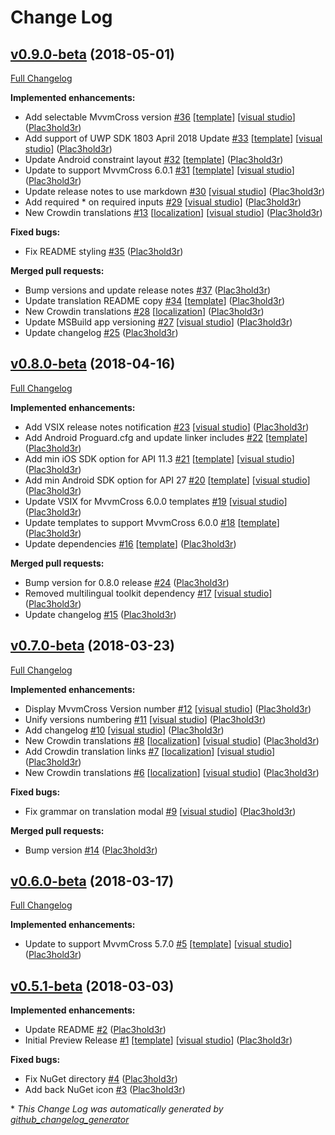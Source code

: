 # Change Log

## [v0.9.0-beta](https://github.com/Plac3hold3r/MvxScaffolding/tree/v0.9.0-beta) (2018-05-01)
[Full Changelog](https://github.com/Plac3hold3r/MvxScaffolding/compare/v0.8.0-beta...v0.9.0-beta)

**Implemented enhancements:**

- Add selectable MvvmCross version [\#36](https://github.com/Plac3hold3r/MvxScaffolding/pull/36) [[template](https://github.com/Plac3hold3r/MvxScaffolding/labels/template)] [[visual studio](https://github.com/Plac3hold3r/MvxScaffolding/labels/visual%20studio)] ([Plac3hold3r](https://github.com/Plac3hold3r))
- Add support of UWP SDK 1803 April 2018 Update [\#33](https://github.com/Plac3hold3r/MvxScaffolding/pull/33) [[template](https://github.com/Plac3hold3r/MvxScaffolding/labels/template)] [[visual studio](https://github.com/Plac3hold3r/MvxScaffolding/labels/visual%20studio)] ([Plac3hold3r](https://github.com/Plac3hold3r))
- Update Android constraint layout [\#32](https://github.com/Plac3hold3r/MvxScaffolding/pull/32) [[template](https://github.com/Plac3hold3r/MvxScaffolding/labels/template)] ([Plac3hold3r](https://github.com/Plac3hold3r))
- Update to support MvvmCross 6.0.1 [\#31](https://github.com/Plac3hold3r/MvxScaffolding/pull/31) [[template](https://github.com/Plac3hold3r/MvxScaffolding/labels/template)] [[visual studio](https://github.com/Plac3hold3r/MvxScaffolding/labels/visual%20studio)] ([Plac3hold3r](https://github.com/Plac3hold3r))
- Update release notes to use markdown [\#30](https://github.com/Plac3hold3r/MvxScaffolding/pull/30) [[visual studio](https://github.com/Plac3hold3r/MvxScaffolding/labels/visual%20studio)] ([Plac3hold3r](https://github.com/Plac3hold3r))
- Add required \* on required inputs [\#29](https://github.com/Plac3hold3r/MvxScaffolding/pull/29) [[visual studio](https://github.com/Plac3hold3r/MvxScaffolding/labels/visual%20studio)] ([Plac3hold3r](https://github.com/Plac3hold3r))
- New Crowdin translations [\#13](https://github.com/Plac3hold3r/MvxScaffolding/pull/13) [[localization](https://github.com/Plac3hold3r/MvxScaffolding/labels/localization)] [[visual studio](https://github.com/Plac3hold3r/MvxScaffolding/labels/visual%20studio)] ([Plac3hold3r](https://github.com/Plac3hold3r))

**Fixed bugs:**

- Fix README styling [\#35](https://github.com/Plac3hold3r/MvxScaffolding/pull/35) ([Plac3hold3r](https://github.com/Plac3hold3r))

**Merged pull requests:**

- Bump versions and update release notes [\#37](https://github.com/Plac3hold3r/MvxScaffolding/pull/37) ([Plac3hold3r](https://github.com/Plac3hold3r))
- Update translation README copy [\#34](https://github.com/Plac3hold3r/MvxScaffolding/pull/34) [[template](https://github.com/Plac3hold3r/MvxScaffolding/labels/template)] ([Plac3hold3r](https://github.com/Plac3hold3r))
- New Crowdin translations [\#28](https://github.com/Plac3hold3r/MvxScaffolding/pull/28) [[localization](https://github.com/Plac3hold3r/MvxScaffolding/labels/localization)] ([Plac3hold3r](https://github.com/Plac3hold3r))
- Update MSBuild app versioning [\#27](https://github.com/Plac3hold3r/MvxScaffolding/pull/27) [[visual studio](https://github.com/Plac3hold3r/MvxScaffolding/labels/visual%20studio)] ([Plac3hold3r](https://github.com/Plac3hold3r))
- Update changelog [\#25](https://github.com/Plac3hold3r/MvxScaffolding/pull/25) ([Plac3hold3r](https://github.com/Plac3hold3r))

## [v0.8.0-beta](https://github.com/Plac3hold3r/MvxScaffolding/tree/v0.8.0-beta) (2018-04-16)
[Full Changelog](https://github.com/Plac3hold3r/MvxScaffolding/compare/v0.7.0-beta...v0.8.0-beta)

**Implemented enhancements:**

- Add VSIX release notes notification [\#23](https://github.com/Plac3hold3r/MvxScaffolding/pull/23) [[visual studio](https://github.com/Plac3hold3r/MvxScaffolding/labels/visual%20studio)] ([Plac3hold3r](https://github.com/Plac3hold3r))
- Add Android Proguard.cfg and update linker includes [\#22](https://github.com/Plac3hold3r/MvxScaffolding/pull/22) [[template](https://github.com/Plac3hold3r/MvxScaffolding/labels/template)] ([Plac3hold3r](https://github.com/Plac3hold3r))
- Add min iOS SDK option for API 11.3 [\#21](https://github.com/Plac3hold3r/MvxScaffolding/pull/21) [[template](https://github.com/Plac3hold3r/MvxScaffolding/labels/template)] [[visual studio](https://github.com/Plac3hold3r/MvxScaffolding/labels/visual%20studio)] ([Plac3hold3r](https://github.com/Plac3hold3r))
- Add min Android SDK option for API 27 [\#20](https://github.com/Plac3hold3r/MvxScaffolding/pull/20) [[template](https://github.com/Plac3hold3r/MvxScaffolding/labels/template)] [[visual studio](https://github.com/Plac3hold3r/MvxScaffolding/labels/visual%20studio)] ([Plac3hold3r](https://github.com/Plac3hold3r))
- Update VSIX for MvvmCross 6.0.0 templates [\#19](https://github.com/Plac3hold3r/MvxScaffolding/pull/19) [[visual studio](https://github.com/Plac3hold3r/MvxScaffolding/labels/visual%20studio)] ([Plac3hold3r](https://github.com/Plac3hold3r))
- Update templates to support MvvmCross 6.0.0 [\#18](https://github.com/Plac3hold3r/MvxScaffolding/pull/18) [[template](https://github.com/Plac3hold3r/MvxScaffolding/labels/template)] ([Plac3hold3r](https://github.com/Plac3hold3r))
- Update dependencies [\#16](https://github.com/Plac3hold3r/MvxScaffolding/pull/16) [[template](https://github.com/Plac3hold3r/MvxScaffolding/labels/template)] ([Plac3hold3r](https://github.com/Plac3hold3r))

**Merged pull requests:**

- Bump version for 0.8.0 release [\#24](https://github.com/Plac3hold3r/MvxScaffolding/pull/24) ([Plac3hold3r](https://github.com/Plac3hold3r))
- Removed multilingual toolkit dependency [\#17](https://github.com/Plac3hold3r/MvxScaffolding/pull/17) [[visual studio](https://github.com/Plac3hold3r/MvxScaffolding/labels/visual%20studio)] ([Plac3hold3r](https://github.com/Plac3hold3r))
- Update changelog [\#15](https://github.com/Plac3hold3r/MvxScaffolding/pull/15) ([Plac3hold3r](https://github.com/Plac3hold3r))

## [v0.7.0-beta](https://github.com/Plac3hold3r/MvxScaffolding/tree/v0.7.0-beta) (2018-03-23)
[Full Changelog](https://github.com/Plac3hold3r/MvxScaffolding/compare/v0.6.0-beta...v0.7.0-beta)

**Implemented enhancements:**

- Display MvvmCross Version number [\#12](https://github.com/Plac3hold3r/MvxScaffolding/pull/12) [[visual studio](https://github.com/Plac3hold3r/MvxScaffolding/labels/visual%20studio)] ([Plac3hold3r](https://github.com/Plac3hold3r))
- Unify versions numbering [\#11](https://github.com/Plac3hold3r/MvxScaffolding/pull/11) [[visual studio](https://github.com/Plac3hold3r/MvxScaffolding/labels/visual%20studio)] ([Plac3hold3r](https://github.com/Plac3hold3r))
- Add changelog [\#10](https://github.com/Plac3hold3r/MvxScaffolding/pull/10) [[visual studio](https://github.com/Plac3hold3r/MvxScaffolding/labels/visual%20studio)] ([Plac3hold3r](https://github.com/Plac3hold3r))
- New Crowdin translations [\#8](https://github.com/Plac3hold3r/MvxScaffolding/pull/8) [[localization](https://github.com/Plac3hold3r/MvxScaffolding/labels/localization)] [[visual studio](https://github.com/Plac3hold3r/MvxScaffolding/labels/visual%20studio)] ([Plac3hold3r](https://github.com/Plac3hold3r))
- Add Crowdin translation links [\#7](https://github.com/Plac3hold3r/MvxScaffolding/pull/7) [[localization](https://github.com/Plac3hold3r/MvxScaffolding/labels/localization)] [[visual studio](https://github.com/Plac3hold3r/MvxScaffolding/labels/visual%20studio)] ([Plac3hold3r](https://github.com/Plac3hold3r))
- New Crowdin translations [\#6](https://github.com/Plac3hold3r/MvxScaffolding/pull/6) [[localization](https://github.com/Plac3hold3r/MvxScaffolding/labels/localization)] [[visual studio](https://github.com/Plac3hold3r/MvxScaffolding/labels/visual%20studio)] ([Plac3hold3r](https://github.com/Plac3hold3r))

**Fixed bugs:**

- Fix grammar on translation modal [\#9](https://github.com/Plac3hold3r/MvxScaffolding/pull/9) [[visual studio](https://github.com/Plac3hold3r/MvxScaffolding/labels/visual%20studio)] ([Plac3hold3r](https://github.com/Plac3hold3r))

**Merged pull requests:**

- Bump version [\#14](https://github.com/Plac3hold3r/MvxScaffolding/pull/14) ([Plac3hold3r](https://github.com/Plac3hold3r))

## [v0.6.0-beta](https://github.com/Plac3hold3r/MvxScaffolding/tree/v0.6.0-beta) (2018-03-17)
[Full Changelog](https://github.com/Plac3hold3r/MvxScaffolding/compare/v0.5.1-beta...v0.6.0-beta)

**Implemented enhancements:**

- Update to support MvvmCross 5.7.0 [\#5](https://github.com/Plac3hold3r/MvxScaffolding/pull/5) [[template](https://github.com/Plac3hold3r/MvxScaffolding/labels/template)] [[visual studio](https://github.com/Plac3hold3r/MvxScaffolding/labels/visual%20studio)] ([Plac3hold3r](https://github.com/Plac3hold3r))

## [v0.5.1-beta](https://github.com/Plac3hold3r/MvxScaffolding/tree/v0.5.1-beta) (2018-03-03)
**Implemented enhancements:**

- Update README [\#2](https://github.com/Plac3hold3r/MvxScaffolding/pull/2) ([Plac3hold3r](https://github.com/Plac3hold3r))
- Initial Preview Release [\#1](https://github.com/Plac3hold3r/MvxScaffolding/pull/1) [[template](https://github.com/Plac3hold3r/MvxScaffolding/labels/template)] [[visual studio](https://github.com/Plac3hold3r/MvxScaffolding/labels/visual%20studio)] ([Plac3hold3r](https://github.com/Plac3hold3r))

**Fixed bugs:**

- Fix NuGet directory [\#4](https://github.com/Plac3hold3r/MvxScaffolding/pull/4) ([Plac3hold3r](https://github.com/Plac3hold3r))
- Add back NuGet icon [\#3](https://github.com/Plac3hold3r/MvxScaffolding/pull/3) ([Plac3hold3r](https://github.com/Plac3hold3r))



\* *This Change Log was automatically generated by [github_changelog_generator](https://github.com/skywinder/Github-Changelog-Generator)*